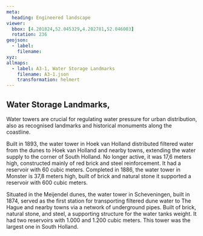 ```yaml
---
meta:
  heading: Engineered landscape
viewer:
  bbox: [4.201824,52.045329,4.202781,52.046003]
  rotation: 236
geojson:
  - label:
    filename: 
xyz:
allmaps:
  - label: A3-1, Water Storage Landmarks
    filename: A3-1.json
    transformation: helmert
---
```


## Water Storage Landmarks,

Water towers are crucial for regulating water pressure for urban distribution, also as recognised landmarks and historical monuments along the coastline.

Built in 1893, the water tower in Hoek van Holland distributed filtered water from the dunes to Hoek van Holland and nearby towns, extending the water supply to the corner of South Holland. No longer active, it was 17,6 meters high, constructed mainly of red brick and steel reinforcement. It had a reservoir with 60 cubic meters. Completed in 1886, the water tower in Monster is 37,8 meters high, built of brick and natural stone it supported a reservoir with 600 cubic meters. 

Situated in the Meijendel dunes, the water tower in Scheveningen, built in 1874, served as the first station for transporting filtered dune water to The Hague and nearby towns via a network of underground pipes. Built of brick, natural stone, and steel, a supporting structure for the water tanks weight. It had two reservoirs with 1.000  and 1.200 cubic meters. This tower was the largest one in South Holland.
